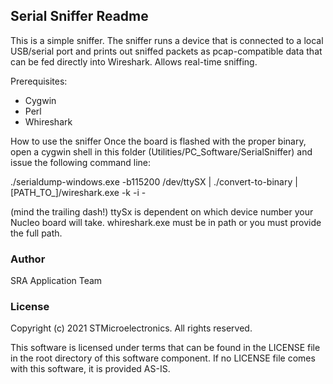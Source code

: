 
## <b>Serial Sniffer Readme</b>

This is a simple sniffer. The sniffer runs a device that is connected
to a local USB/serial port and prints out sniffed packets as
pcap-compatible data that can be fed directly into Wireshark. Allows
real-time sniffing.

Prerequisites:
- Cygwin
- Perl
- Whireshark

How to use the sniffer
Once the board is flashed with the proper binary, open a cygwin shell in this folder
(Utilities/PC_Software/SerialSniffer) and issue the following command line:

 ./serialdump-windows.exe -b115200 /dev/ttySX  | ./convert-to-binary | [PATH_TO_]/wireshark.exe -k -i -

(mind the trailing dash!)
ttySx is dependent on which device number your Nucleo board will take.
whireshark.exe must be in path or you must provide the full path.


### <b>Author</b>

SRA Application Team

### <b>License</b>

Copyright (c) 2021 STMicroelectronics.
All rights reserved.

This software is licensed under terms that can be found in the LICENSE file
in the root directory of this software component.
If no LICENSE file comes with this software, it is provided AS-IS.
